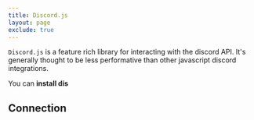 ```yaml
---
title: Discord.js
layout: page
exclude: true
---
```


`Discord.js` is a feature rich library for interacting with the discord API. It's generally thought to be less performative than other javascript discord integrations.

You can **install dis**

## Connection
<!--stackedit_data:
eyJoaXN0b3J5IjpbLTkyMjE3MDIzOCwtMTM2MDcxMTIxOF19
-->